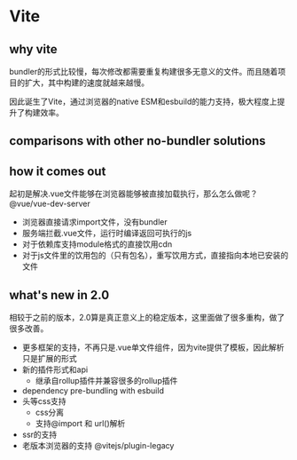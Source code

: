 # Vite

## why vite
bundler的形式比较慢，每次修改都需要重复构建很多无意义的文件。而且随着项目的扩大，其中构建的速度就越来越慢。

因此诞生了Vite，通过浏览器的native ESM和esbuild的能力支持，极大程度上提升了构建效率。

## comparisons with other no-bundler solutions

## how it comes out
起初是解决.vue文件能够在浏览器能够被直接加载执行，那么怎么做呢？@vue/vue-dev-server
- 浏览器直接请求import文件，没有bundler
- 服务端拦截.vue文件，运行时编译返回可执行的js
- 对于依赖库支持module格式的直接饮用cdn
- 对于js文件里的饮用包的（只有包名），重写饮用方式，直接指向本地已安装的文件

## what's new in 2.0
相较于之前的版本，2.0算是真正意义上的稳定版本，这里面做了很多重构，做了很多改善。

- 更多框架的支持，不再只是.vue单文件组件，因为vite提供了模板，因此解析只是扩展的形式
- 新的插件形式和api
    - 继承自rollup插件并兼容很多的rollup插件
- dependency pre-bundling with esbuild
- 头等css支持
    - css分离
    - 支持@import 和 url()解析
- ssr的支持
- 老版本浏览器的支持 @vitejs/plugin-legacy